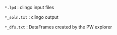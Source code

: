 `*.lp4` : clingo input files

`*_soln.txt` : clingo output

`*_dfs.txt` : DataFrames created by the PW explorer
